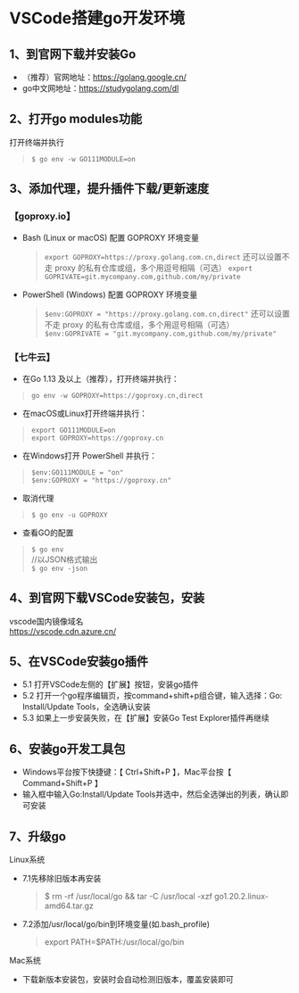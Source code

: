 # VSCode搭建go开发环境

## 1、到官网下载并安装Go
 - （推荐）官网地址：https://golang.google.cn/
 - go中文网地址：https://studygolang.com/dl


## 2、打开go modules功能
打开终端并执行
 > `$ go env -w GO111MODULE=on`


## 3、添加代理，提升插件下载/更新速度
### 【goproxy.io】
- Bash (Linux or macOS)
  配置 GOPROXY 环境变量
  > `export GOPROXY=https://proxy.golang.com.cn,direct`
  还可以设置不走 proxy 的私有仓库或组，多个用逗号相隔（可选）
  > `export GOPRIVATE=git.mycompany.com,github.com/my/private`

- PowerShell (Windows)
  配置 GOPROXY 环境变量
  > `$env:GOPROXY = "https://proxy.golang.com.cn,direct"`
  还可以设置不走 proxy 的私有仓库或组，多个用逗号相隔（可选）
  > `$env:GOPRIVATE = "git.mycompany.com,github.com/my/private"`

### 【七牛云】
- 在Go 1.13 及以上（推荐），打开终端并执行：
 > `go env -w GOPROXY=https://goproxy.cn,direct`

- 在macOS或Linux打开终端并执行：
 > `export GO111MODULE=on`  
 > `export GOPROXY=https://goproxy.cn`

- 在Windows打开 PowerShell 并执行：
 > `$env:GO111MODULE = "on"`  
 > `$env:GOPROXY = "https://goproxy.cn"`

- 取消代理
 > `$ go env -u GOPROXY`

- 查看GO的配置
 > `$ go env`  
  //以JSON格式输出  
 > `$ go env -json`


## 4、到官网下载VSCode安装包，安装
vscode国内镜像域名  
https://vscode.cdn.azure.cn/


## 5、在VSCode安装go插件
 - 5.1 打开VSCode左侧的【扩展】按钮，安装go插件
 - 5.2 打开一个go程序编辑页，按command+shift+p组合键，输入选择：Go: Install/Update Tools，全选确认安装
 - 5.3 如果上一步安装失败，在【扩展】安装Go Test Explorer插件再继续


## 6、安装go开发工具包
 - Windows平台按下快捷键：【 Ctrl+Shift+P 】，Mac平台按【 Command+Shift+P 】
 - 输入框中输入Go:Install/Update Tools并选中，然后全选弹出的列表，确认即可安装
 
## 7、升级go
Linux系统
 - 7.1先移除旧版本再安装
   > $ rm -rf /usr/local/go && tar -C /usr/local -xzf go1.20.2.linux-amd64.tar.gz
 - 7.2添加/usr/local/go/bin到环境变量(如.bash_profile)
   > export PATH=$PATH:/usr/local/go/bin

Mac系统
 - 下载新版本安装包，安装时会自动检测旧版本，覆盖安装即可
 
